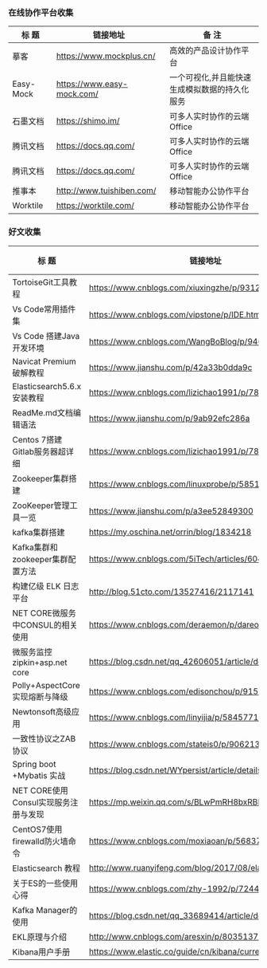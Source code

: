 ### 在线协作平台收集  
|         标  题                       |      链接地址                                                 |            备 注                                  |
|--------------------------------------|---------------------------------------------------------------|---------------------------------------------------|
| 摹客                                 | https://www.mockplus.cn/                                      | 高效的产品设计协作平台                            |
| Easy-Mock                            | https://www.easy-mock.com/                                    | 一个可视化,并且能快速生成模拟数据的持久化服务     |
| 石墨文档                             | https://shimo.im/                                             | 可多人实时协作的云端Office                        |
| 腾讯文档                             | https://docs.qq.com/                                          | 可多人实时协作的云端Office                        |
| 腾讯文档                             | https://docs.qq.com/                                          | 可多人实时协作的云端Office                        |
| 推事本                               | http://www.tuishiben.com/                                     | 移动智能办公协作平台                              |
| Worktile                             | https://worktile.com/                                         | 移动智能办公协作平台                              |


### 好文收集  
|         标  题                       |      链接地址                                                 |            备 注                                  |
|--------------------------------------|---------------------------------------------------------------|---------------------------------------------------|
| TortoiseGit工具教程                  | https://www.cnblogs.com/xiuxingzhe/p/9312929.html             |                                                   |
| Vs Code常用插件集                    | https://www.cnblogs.com/vipstone/p/IDE.html                   |                                                   |
| Vs Code 搭建Java开发环境             | https://www.cnblogs.com/WangBoBlog/p/9464281.html             |                                                   |
| Navicat Premium 破解教程             | https://www.jianshu.com/p/42a33b0dda9c                        |                                                   |
| Elasticsearch5.6.x安装教程           | https://www.cnblogs.com/lizichao1991/p/7809156.html           |                                                   |
| ReadMe.md文档编辑语法                | https://www.jianshu.com/p/9ab92efc286a                        |                                                   |
| Centos 7搭建Gitlab服务器超详细       | https://www.cnblogs.com/lizichao1991/p/7809156.html           |                                                   |
| Zookeeper集群搭建                    | https://www.cnblogs.com/linuxprobe/p/5851699.html             |                                                   |
| ZooKeeper管理工具一览                | https://www.jianshu.com/p/a3ee52849300                        |                                                   |
| kafka集群搭建                        | https://my.oschina.net/orrin/blog/1834218                     |                                                   |
| Kafka集群和zookeeper集群配置方法     | https://www.cnblogs.com/5iTech/articles/6043224.html          |                                                   |
| 构建亿级 ELK 日志平台                | http://blog.51cto.com/13527416/2117141                        |                                                   |
| NET CORE微服务中CONSUL的相关使用     | https://www.cnblogs.com/deraemon/p/dareomon.html              |                                                   |
| 微服务监控zipkin+asp.net core        | https://blog.csdn.net/qq_42606051/article/details/82148549    |                                                   |
| Polly+AspectCore实现熔断与降级       | https://www.cnblogs.com/edisonchou/p/9159644.html             |                                                   |
| Newtonsoft高级应用                   | https://www.cnblogs.com/linyijia/p/5845771.html               |                                                   |
| 一致性协议之ZAB协议                  | https://www.cnblogs.com/stateis0/p/9062133.html               |                                                   |
| Spring boot +Mybatis 实战            | https://blog.csdn.net/WYpersist/article/details/80384707      |                                                   |
| NET CORE使用Consul实现服务注册与发现 | https://mp.weixin.qq.com/s/BLwPmRH8bxRBE4momN6URg             |                                                   |
| CentOS7使用firewalld防火墙命令       | https://www.cnblogs.com/moxiaoan/p/5683743.html               |                                                   |
| Elasticsearch 教程                   | http://www.ruanyifeng.com/blog/2017/08/elasticsearch.html     |                                                   |
| 关于ES的一些使用心得                 | https://www.cnblogs.com/zhy-1992/p/7244440.html               |                                                   |
| Kafka Manager的使用                  | https://blog.csdn.net/qq_33689414/article/details/80958045    |                                                   |
| EKL原理与介绍                        | http://www.cnblogs.com/aresxin/p/8035137.html                 |                                            	   |
| Kibana用户手册                       | https://www.elastic.co/guide/cn/kibana/current/index.html     |                                                   |





